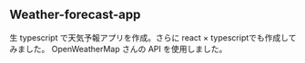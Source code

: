 ## Weather-forecast-app
生 typescript で天気予報アプリを作成。さらに react × typescriptでも作成してみました。 OpenWeatherMap さんの API を使用しました。
